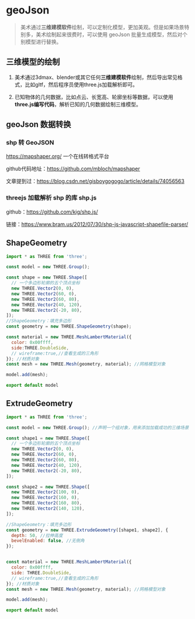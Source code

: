 # geoJson

> 美术通过**三维建模软件**绘制，可以定制化模型，更加美观。但是如果场景特别多，美术绘制起来很费时，可以使用 geoJson 批量生成模型，然后对个别模型进行替换。

## 三维模型的绘制

1. 美术通过3dmax、blender或其它任何**三维建模软件**绘制，然后导出常见格式，比如gltf，然后程序员使用three.js加载解析即可。

2. 已知物体的几何数据，比如点云、长宽高、轮廓坐标等数据，可以使用**three.js编写代码**，解析已知的几何数据绘制三维模型。

## geoJson 数据转换

### shp 转 GeoJSON

https://mapshaper.org/  一个在线转格式平台

github代码地址：https://github.com/mbloch/mapshaper

文章提到过：https://blog.csdn.net/gisboygogogo/article/details/74056563

### threejs 加载解析 shp 的库 shp.js

github：https://github.com/kig/shp.js/

链接：https://www.bram.us/2012/07/30/shp-js-javascript-shapefile-parser/

## ShapeGeometry

```js
import * as THREE from 'three';

const model = new THREE.Group();

const shape = new THREE.Shape([
  // 一个多边形轮廓的五个顶点坐标
  new THREE.Vector2(0, 0),
  new THREE.Vector2(60, 0),
  new THREE.Vector2(60, 80),
  new THREE.Vector2(40, 120),
  new THREE.Vector2(-20, 80),
]);
//ShapeGeometry：填充多边形
const geometry = new THREE.ShapeGeometry(shape);

const material = new THREE.MeshLambertMaterial({
  color: 0x00ffff,
  side:THREE.DoubleSide,
  // wireframe:true,//查看生成的三角形
}); //材质对象
const mesh = new THREE.Mesh(geometry, material); //网格模型对象

model.add(mesh);

export default model
```

## ExtrudeGeometry

```js
import * as THREE from 'three';

const model = new THREE.Group(); //声明一个组对象，用来添加加载成功的三维场景

const shape1 = new THREE.Shape([
  // 一个多边形轮廓的五个顶点坐标
  new THREE.Vector2(0, 0),
  new THREE.Vector2(60, 0),
  new THREE.Vector2(60, 80),
  new THREE.Vector2(40, 120),
  new THREE.Vector2(-20, 80),
]);

const shape2 = new THREE.Shape([
  new THREE.Vector2(100, 0),
  new THREE.Vector2(160, 0),
  new THREE.Vector2(160, 80),
  new THREE.Vector2(140, 120),
]);

//ShapeGeometry：填充多边形
const geometry = new THREE.ExtrudeGeometry([shape1, shape2], {
  depth: 50, //拉伸高度
  bevelEnabled: false, //无倒角
});


const material = new THREE.MeshLambertMaterial({
  color: 0x00ffff,
  side: THREE.DoubleSide,
  // wireframe:true,//查看生成的三角形
}); //材质对象
const mesh = new THREE.Mesh(geometry, material); //网格模型对象

model.add(mesh); 

export default model
```
